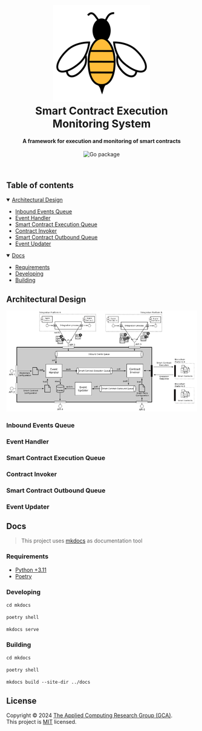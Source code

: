 <h1 align="center">
  <br>
  <img src="assets/logo-rounded-background-256.png" alt="Nectar Logo">
  <br>
  Smart Contract Execution Monitoring System
  <br>
</h1>

<h4 align="center">A framework for execution and monitoring of smart contracts</h4>

<p align="center">
    <img src="https://img.shields.io/badge/go-%2300ADD8.svg?style=for-the-badge&logo=go&logoColor=white" alt="Go package">
</p>
<br/>

## Table of contents
  <details open>
    <summary><a href="#architectural-design">Architectural Design</a></summary>

  - [Inbound Events Queue](#inbound-events-queue)
  - [Event Handler](#event-handler)
  - [Smart Contract Execution Queue](#smart-contract-execution-queue)
  - [Contract Invoker](#contract-invoker)
  - [Smart Contract Outbound Queue](#smart-contract-outbound-queue)
  - [Event Updater](#event-updater)
  
  </details>
  
<details open>
    <summary><a href="#docs">Docs</a></summary>

  - [Requirements](#requirements)
  - [Developing](#developing)
  - [Building](#building)

  </details>

## Architectural Design

<img src="assets/architecture.png">

### Inbound Events Queue
### Event Handler
### Smart Contract Execution Queue
### Contract Invoker
### Smart Contract Outbound Queue
### Event Updater

## Docs

> This project uses [mkdocs](https://www.mkdocs.org/) as documentation tool

### Requirements
- [Python +3.11](https://www.python.org/)
- [Poetry](https://python-poetry.org/)

### Developing

```shell
cd mkdocs

poetry shell

mkdocs serve
```

### Building

```shell
cd mkdocs

poetry shell

mkdocs build --site-dir ../docs
```

## License
Copyright © 2024 [The Applied Computing Research Group (GCA)](https://github.com/gca-research-group).<br />
This project is [MIT](https://github.com/gca-research-group/jabuti-dsl-language-model-transformation/blob/master/LICENSE) licensed.